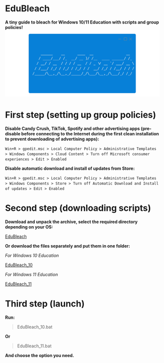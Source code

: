 # EduBleach
**A tiny guide to bleach for Windows 10/11 Education with scripts and group policies!**
![EduBleach](https://github.com/fenestrableach/EduBleach/blob/main/EduBleach.png)

# First step (setting up group policies)

**Disable Candy Crush, TikTok, Spotify and other advertising apps (pre-disable before connecting to the Internet during the first clean installation to prevent downloading of advertising apps):**

`Win+R > gpedit.msc > Local Computer Policy > Administrative Templates > Windows Components > Cloud Content > Turn off Microsoft consumer experiences > Edit > Enabled`

**Disable automatic download and install of updates from Store:**

`Win+R > gpedit.msc > Local Computer Policy > Administrative Templates > Windows Components > Store > Turn off Automatic Download and Install of updates > Edit > Enabled`

# Second step (downloading scripts)

**Download and unpack the archive, select the required directory depending on your OS:**

[EduBleach](https://github.com/fenestrableach/EduBleach/archive/refs/heads/main.zip)

**Or download the files separately and put them in one folder:**

*For Windows 10 Education*

[EduBleach_10](https://github.com/fenestrableach/EduBleach/tree/main/EduBleach/EduBleach_10)

*For Windows 11 Education*

[EduBleach_11](https://github.com/fenestrableach/EduBleach/tree/main/EduBleach/EduBleach_11)

# Third step (launch)

**Run:**

> EduBleach_10.bat

**Or**

> EduBleach_11.bat

**And choose the option you need.**
